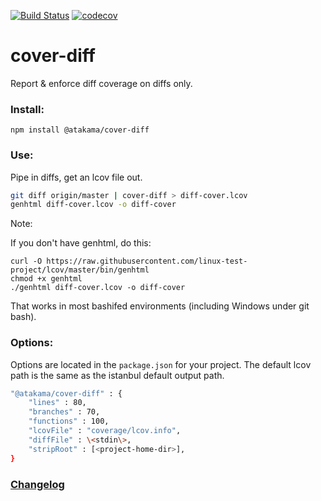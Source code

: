 [![Build Status](https://travis-ci.com/AtakamaLLC/cover-diff.svg?branch=master)](https://travis-ci.com/AtakamaLLC/cover-diff)
[![codecov](https://codecov.io/gh/AtakamaLLC/cover-diff/branch/master/graph/badge.svg)](https://codecov.io/gh/AtakamaLLC/cover-diff)

# cover-diff

Report & enforce diff coverage on diffs only.

### Install:

```
npm install @atakama/cover-diff
```

### Use:

Pipe in diffs, get an lcov file out.

```bash
git diff origin/master | cover-diff > diff-cover.lcov
genhtml diff-cover.lcov -o diff-cover
```

Note:

If you don't have genhtml, do this:

```
curl -O https://raw.githubusercontent.com/linux-test-project/lcov/master/bin/genhtml
chmod +x genhtml
./genhtml diff-cover.lcov -o diff-cover
```

That works in most bashifed environments (including Windows under git bash).

### Options:

Options are located in the `package.json` for your project.  The default lcov path is the same as the istanbul default output path.

```bash
"@atakama/cover-diff" : {
    "lines" : 80,
    "branches" : 70,
    "functions" : 100,
    "lcovFile" : "coverage/lcov.info",
    "diffFile" : \<stdin\>,
    "stripRoot" : [<project-home-dir>],
}
```

### [Changelog](./CHANGELOG.md)
